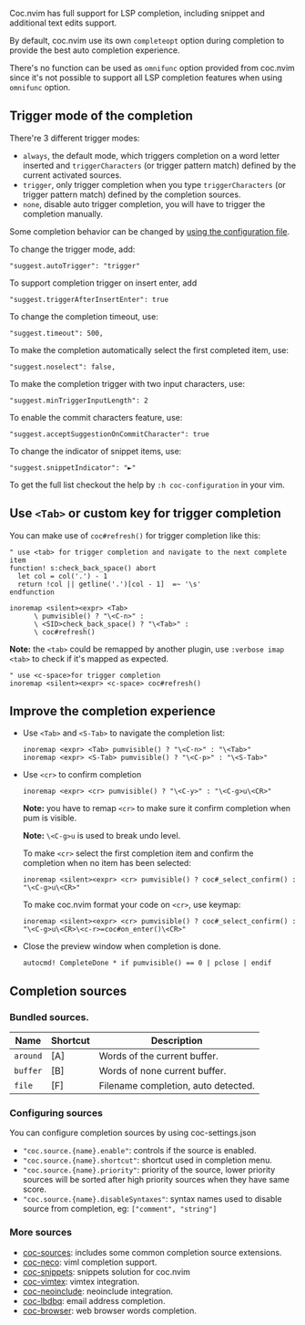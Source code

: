 Coc.nvim has full support for LSP completion, including snippet and additional text edits support.

By default, coc.nvim use its own `completeopt` option during completion to provide the best auto completion experience.

There's no function can be used as `omnifunc` option provided from coc.nvim since it's not possible to support all LSP completion features when using `omnifunc` option.

## Trigger mode of the completion

There're 3 different trigger modes:

* `always`, the default mode, which triggers completion on a word letter inserted and `triggerCharacters` (or trigger pattern match) defined by the current activated sources.
* `trigger`, only trigger completion when you type `triggerCharacters` (or trigger pattern match) defined by the completion sources.
* `none`, disable auto trigger completion, you will have to trigger the completion manually.

Some completion behavior can be changed by [using the configuration file](https://github.com/neoclide/coc.nvim/wiki/Using-the-configuration-file).

To change the trigger mode, add:

    "suggest.autoTrigger": "trigger"

To support completion trigger on insert enter, add
  
    "suggest.triggerAfterInsertEnter": true

To change the completion timeout, use:
 
    "suggest.timeout": 500,

To make the completion automatically select the first completed item, use: 

    "suggest.noselect": false,

To make the completion trigger with two input characters, use: 

    "suggest.minTriggerInputLength": 2

To enable the commit characters feature, use: 

    "suggest.acceptSuggestionOnCommitCharacter": true

To change the indicator of snippet items, use:

    "suggest.snippetIndicator": "►"

To get the full list checkout the help by `:h coc-configuration` in your vim.

## Use `<Tab>` or custom key for trigger completion

You can make use of `coc#refresh()` for trigger completion like this:

``` vim
" use <tab> for trigger completion and navigate to the next complete item
function! s:check_back_space() abort
  let col = col('.') - 1
  return !col || getline('.')[col - 1]  =~ '\s'
endfunction

inoremap <silent><expr> <Tab>
      \ pumvisible() ? "\<C-n>" :
      \ <SID>check_back_space() ? "\<Tab>" :
      \ coc#refresh()
```

**Note:** the `<tab>` could be remapped by another plugin, use `:verbose imap <tab>` to check if it's mapped as expected.

``` vim
" use <c-space>for trigger completion
inoremap <silent><expr> <c-space> coc#refresh()
```

## Improve the completion experience

* Use `<Tab>` and `<S-Tab>` to navigate the completion list:

   ``` vim
   inoremap <expr> <Tab> pumvisible() ? "\<C-n>" : "\<Tab>"
   inoremap <expr> <S-Tab> pumvisible() ? "\<C-p>" : "\<S-Tab>"
   ```

* Use `<cr>` to confirm completion
    ``` vim
    inoremap <expr> <cr> pumvisible() ? "\<C-y>" : "\<C-g>u\<CR>"
    ```
  **Note:** you have to remap `<cr>` to make sure it confirm completion when pum is visible.

  **Note:** `\<C-g>u` is used to break undo level.
   
  To make `<cr>` select the first completion item and confirm the completion when no item has been selected:
    ``` vim
    inoremap <silent><expr> <cr> pumvisible() ? coc#_select_confirm() : "\<C-g>u\<CR>"
    ```
  To make coc.nvim format your code on `<cr>`, use keymap:

    ``` vim
    inoremap <silent><expr> <cr> pumvisible() ? coc#_select_confirm() : "\<C-g>u\<CR>\<c-r>=coc#on_enter()\<CR>"
    ```

* Close the preview window when completion is done.
    ``` vim
    autocmd! CompleteDone * if pumvisible() == 0 | pclose | endif
    ```
## Completion sources

### Bundled sources.

Name         |Shortcut| Description                                             
------------ |--------| -------------                                           
`around`     |[A]     |Words of the current buffer.                                
`buffer`     |[B]     |Words of none current buffer.                           
`file`       |[F]     |Filename completion, auto detected.  

### Configuring sources

You can configure completion sources by using coc-settings.json

* `"coc.source.{name}.enable"`: controls if the source is enabled.
* `"coc.source.{name}.shortcut"`: shortcut used in completion menu.
* `"coc.source.{name}.priority"`: priority of the source, lower priority sources will be sorted after high priority sources when they have same score.
* `"coc.source.{name}.disableSyntaxes"`: syntax names used to disable source from completion, eg: `["comment", "string"]`        

### More sources

- [coc-sources](https://github.com/neoclide/coc-sources): includes some common
  completion source extensions.
- [coc-neco](https://github.com/neoclide/coc-neco): viml completion support.
- [coc-snippets](https://github.com/neoclide/coc-snippets): snippets solution for coc.nvim
- [coc-vimtex](https://github.com/neoclide/coc-vimtex): vimtex integration.
- [coc-neoinclude](https://github.com/jsfaint/coc-neoinclude): neoinclude
  integration.
- [coc-lbdbq](https://github.com/zidhuss/coc-lbdbq): email address completion.
- [coc-browser](https://github.com/voldikss/coc-browser): web browser words completion.